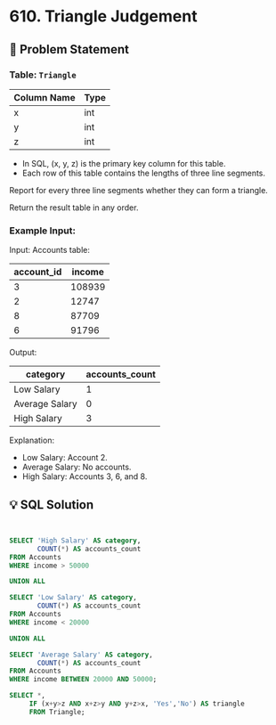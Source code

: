 # 610. Triangle Judgement

## 📝 Problem Statement

### Table:   `Triangle`

| Column Name | Type |
|-------------|------|
| x           | int  |
| y           | int  |
| z           | int  |

 - In SQL, (x, y, z) is the primary key column for this table.
 - Each row of this table contains the lengths of three line segments.
 

Report for every three line segments whether they can form a triangle.

Return the result table in any order.



### Example Input:

Input: 
Accounts table:

| account_id | income |
|------------|--------|
| 3          | 108939 |
| 2          | 12747  |
| 8          | 87709  |
| 6          | 91796  |

Output: 

| category       | accounts_count |
|----------------|----------------|
| Low Salary     | 1              |
| Average Salary | 0              |
| High Salary    | 3              |

Explanation: 
 - Low Salary: Account 2.
 - Average Salary: No accounts.
 - High Salary: Accounts 3, 6, and 8.

   
## 💡 SQL Solution

```sql


SELECT 'High Salary' AS category,
       COUNT(*) AS accounts_count
FROM Accounts
WHERE income > 50000

UNION ALL

SELECT 'Low Salary' AS category,
       COUNT(*) AS accounts_count
FROM Accounts
WHERE income < 20000

UNION ALL

SELECT 'Average Salary' AS category,
       COUNT(*) AS accounts_count
FROM Accounts
WHERE income BETWEEN 20000 AND 50000;

SELECT *,
     IF (x+y>z AND x+z>y AND y+z>x, 'Yes','No') AS triangle
     FROM Triangle;
